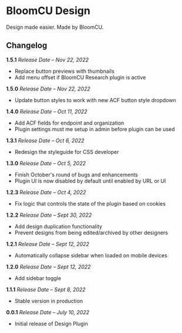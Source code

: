 # BloomCU Design

Design made easier. Made by BloomCU.

## Changelog
**1.5.1**
*Release Date – Nov 22, 2022*
* Replace button previews with thumbnails
* Add menu offset if BloomCU Research plugin is active

**1.5.0**
*Release Date – Nov 22, 2022*
* Update button styles to work with new ACF button style dropdown

**1.4.0**
*Release Date – Oct 11, 2022*
* Add ACF fields for endpoint and organization
* Plugin settings must me setup in admin before plugin can be used

**1.3.1**
*Release Date – Oct 6, 2022*
* Redesign the styleguide for CSS developer

**1.3.0**
*Release Date – Oct 5, 2022*
* Finish October's round of bugs and enhancements
* Plugin UI is now disabled by default until enabled by URL or UI

**1.2.3**
*Release Date – Oct 4, 2022*
* Fix logic that controls the state of the plugin based on cookies

**1.2.2**
*Release Date – Sept 30, 2022*
* Add design duplication functionality
* Prevent designs from being edited/archived by other designers

**1.2.1**
*Release Date – Sept 12, 2022*
* Automatically collapse sidebar when loaded on mobile devices

**1.2.0**
*Release Date – Sept 12, 2022*
* Add sidebar toggle

**1.1.1**
*Release Date – Sept 8, 2022*
* Stable version in production

**0.0.1**
*Release Date – July 10, 2022*
* Initial release of Design Plugin
